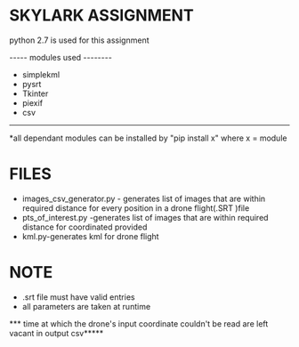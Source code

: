 # SKYLARK ASSIGNMENT
 
 python 2.7 is used for this assignment
 
 ----- modules used --------
 - simplekml 
 - pysrt 
 - Tkinter
 - piexif
 - csv
 ----------------------------
 *all dependant modules can be installed by "pip install x"  where x = module 
 
 # FILES
 - images_csv_generator.py - generates list of images that are within required distance for every position in a drone              flight(.SRT )file     
 - pts_of_interest.py -generates list of images that are within required distance for coordinated provided
 - kml.py-generates kml for drone flight 

 # NOTE
 - .srt file must have valid entries 
 - all parameters are taken at runtime
 
 *** time at which the drone's input coordinate couldn't be read are left vacant in output csv*****
 
